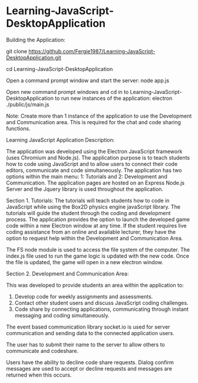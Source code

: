 # Learning-JavaScript-DesktopApplication

Building the Application: 

git clone https://github.com/Fergie1987/Learning-JavaScript-DesktopApplication.git

cd Learning-JavaScript-DesktopApplication

Open a command prompt window and start the server: node app.js

Open new command prompt windows and cd in to Learning-JavaScript-DesktopApplication to run new instances of the application: 
electron ./public/js/main.js

Note: Create more than 1 instance of the application to use the Development and Communication area. This is required for the chat and code sharing functions. 

Learning JavaScript Application Description: 

The application was developed using the Electron JavaScript framework (uses Chromium and Node.js). The application purpose is to teach students how to code using JavaScript and to allow users to connect their code editors, communicate and code simultaneously. The application has two options within the main menu: 1: Tutorials and 2: Development and Communication. The application pages are hosted on an Express Node.js Server and the Jquery library is used throughout the application. 

Section 1. Tutorials:
The tutorials will teach students how to code in JavaScript while using the Box2D physics engine javaScript library. The tutorials will guide the student through the coding and development process. The application provides the option to launch the developed game code within a new Electron window at any time.  If the student requires live coding assistance from an online and available lecturer, they have the option to request help within the Development and Communication Area. 

The FS node module is used to access the file system of the computer. The index.js file used to run the game logic is updated with the new code. Once the file is updated, the game will open in a new electron window. 

Section 2. Development and Communication Area:

This was developed to provide students an area within the application to: 
1. Develop code for weekly assignments and assessments. 
2. Contact other student users and discuss JavaScript coding challenges. 
3. Code share by connecting applications, communicating through instant messaging and coding simultaneously. 

The event based communication library socket.io is used for server communication and sending data to the connected application users. 

The user has to submit their name to the server to allow others to communicate and codeshare.  

Users have the ability to decline code share requests. Dialog confirm messages are used to accept or decline requests and messages are returned when this occurs. 

